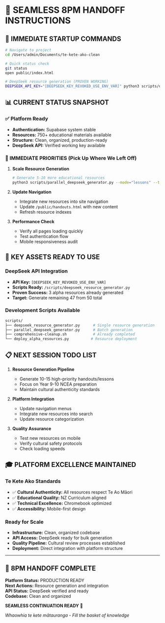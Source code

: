 # 🎯 SEAMLESS 8PM HANDOFF INSTRUCTIONS

## 🚀 IMMEDIATE STARTUP COMMANDS

```bash
# Navigate to project
cd /Users/admin/Documents/te-kete-ako-clean

# Quick status check
git status
open public/index.html

# DeepSeek resource generation (PROVEN WORKING)
DEEPSEEK_API_KEY="[DEEPSEEK_KEY_REVOKED_USE_ENV_VAR]" python3 scripts/deepseek_resource_generator.py --verify-connection
```

## 📊 CURRENT STATUS SNAPSHOT

### ✅ Platform Ready
- **Authentication:** Supabase system stable
- **Resources:** 750+ educational materials available
- **Structure:** Clean, organized, production-ready
- **DeepSeek API:** Verified working key available

### 🎯 IMMEDIATE PRIORITIES (Pick Up Where We Left Off)

1. **Scale Resource Generation**
   ```bash
   # Generate 5-10 more educational resources
   python3 scripts/parallel_deepseek_generator.py --mode="lessons" --target="y9-digital-citizenship" --count=5
   ```

2. **Update Navigation**
   - Integrate new resources into site navigation
   - Update `/public/handouts.html` with new content
   - Refresh resource indexes

3. **Performance Check**
   - Verify all pages loading quickly
   - Test authentication flow
   - Mobile responsiveness audit

## 🔑 KEY ASSETS READY TO USE

### DeepSeek API Integration
- **API Key:** `[DEEPSEEK_KEY_REVOKED_USE_ENV_VAR]`
- **Scripts Ready:** `/scripts/deepseek_resource_generator.py`
- **Proven Success:** 3 alpha resources already generated
- **Target:** Generate remaining 47 from 50 total

### Development Scripts Available
```bash
scripts/
├── deepseek_resource_generator.py      # Single resource generation
├── parallel_deepseek_generator.py      # Batch generation
├── comprehensive-cleanup.sh            # Already completed
└── deploy_alpha_resources.py          # Resource deployment
```

## 📋 NEXT SESSION TODO LIST

1. **Resource Generation Pipeline**
   - Generate 10-15 high-priority handouts/lessons
   - Focus on Year 9-10 NCEA preparation
   - Maintain cultural authenticity standards

2. **Platform Integration**
   - Update navigation menus
   - Integrate new resources into search
   - Update resource categorization

3. **Quality Assurance**
   - Test new resources on mobile
   - Verify cultural safety protocols
   - Check loading speeds

## 🎓 PLATFORM EXCELLENCE MAINTAINED

### Te Kete Ako Standards
- ✅ **Cultural Authenticity:** All resources respect Te Ao Māori
- ✅ **Educational Quality:** NZ Curriculum aligned
- ✅ **Technical Excellence:** Chromebook optimized
- ✅ **Accessibility:** Mobile-first design

### Ready for Scale
- **Infrastructure:** Clean, organized codebase
- **API Access:** DeepSeek ready for bulk generation
- **Quality Pipeline:** Cultural review processes established
- **Deployment:** Direct integration with platform structure

---

## 🚨 8PM HANDOFF COMPLETE

**Platform Status:** PRODUCTION READY  
**Next Actions:** Resource generation and integration  
**API Status:** DeepSeek verified and ready  
**Codebase:** Clean and organized  

**SEAMLESS CONTINUATION READY** 🎯

*Whaowhia te kete mātauranga - Fill the basket of knowledge*